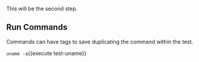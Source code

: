 This will be the second step.

## Run Commands

Commands can have tags to save duplicating the command within the test.

`uname -a`{{execute test-uname}}
